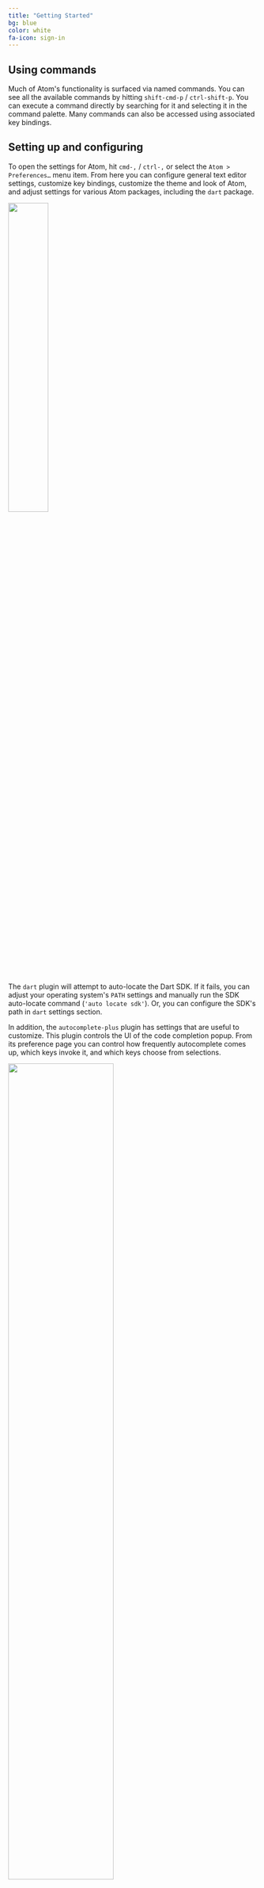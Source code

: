 ```yaml
---
title: "Getting Started"
bg: blue
color: white   
fa-icon: sign-in
---
```


## Using commands

Much of Atom's functionality is surfaced via named commands. You can see all the
available commands by hitting `shift-cmd-p` / `ctrl-shift-p`. You can execute a
command directly by searching for it and selecting it in the command palette.
Many commands can also be accessed using associated key bindings.

## Setting up and configuring

To open the settings for Atom, hit `cmd-,` / `ctrl-,` or select the
`Atom > Preferences…` menu item. From here you can configure general text editor
settings, customize key bindings, customize the theme and look of Atom, and
adjust settings for various Atom packages, including the `dart` package.

<img src="img/settings.png" width="40%" class="img-centered"/>

The `dart` plugin will attempt to auto-locate the Dart SDK. If it fails, you
can adjust your operating system's `PATH` settings and manually run the SDK
auto-locate command (`'auto locate sdk'`). Or, you can configure the SDK's path
in `dart` settings section.

In addition, the `autocomplete-plus` plugin has settings that are useful to
customize. This plugin controls the UI of the code completion popup. From its
preference page you can control how frequently autocomplete comes up, which keys
invoke it, and which keys choose from selections.

<img src="img/autocomplete.png" width="65%" class="img-centered"/>

Another good setting to toggle is the `tabs` plugin's `Use Preview Tabs` setting.
If you check that setting, files first open in a preview mode. Their tab will get
re-used by the next file to open, unless you make an edit in the file. This is a
super handy option to let you explore a source base without getting a
proliferation of open tabs.

## Opening Dart projects

To open a project, use the `'add project folder'` command, or select the
`File > Add Project Folder…` menu item. When a project is added to Atom, the
`dart` plugin will recursively scan through the project, two directory levels
deep, looking for Dart projects. These are directories with `pubspec.yaml` or
`.packages` files.

When there are any Dart projects open in Atom, the `dart` plugin will
automatically start the Dart analysis server. This is an external process that
provides functionality like analyzing code for errors and warnings, providing
code completion information, and various code searching and refactoring tools.
This process is automatically managed by the `dart` plugin.

If the plugin is not able to identify your Dart projects, you can manually tell
it to treat a directory as a Dart project. Right click on the top-level
directory and choose the `Mark as a Dart Project` option, or run the Atom
command `'mark as dart project'`. This will create an `.analysis_options`
file in the directory; the `dart` plugin will use that as a hint to treat
the directory as a Dart project, even without a `pubspec.yaml` or `.packages`
file present.

## Opening Dart files

Currently, opening individual Dart files - so that their containing directory is
*not* open in Atom - is not well supported. You will get some Dart specific
functionality, like syntax highlighting, but you will not get much of the rest of
it, including things like errors and warnings, hyper-link navigation, and code
completion. We're investigating ways to better support opening individual Dart
files in Atom; stay tuned.

## Working with Dart projects

There are various tools and commands available to help you work with Dart
projects. The various `pub` commands are available as context menu items in the
files view. The commands are also available from the command palette
(`shift-cmd-p` / `ctrl-shift-p`). So, to run `pub get` on a project, select the
`pubspec.yaml` file in the files view, right click, and select the `Pub Get`
menu item. Alternatively, whenever a Dart file is open, you can run the `pub get`
Atom command, and pub will be run for the associated Dart project.

Other Pub commands which are available are `pub activate`, to install various
Dart tools. `pub global run`, which lets you execute a previously installed pub
application. And `pub run`, which lets you execute a pub app installed locally to
that project (referenced from the pubspec).

## Working with code

The `dart` plugin shows errors and warnings in your code as you type. These
are displayed in a problems view at the bottom of Atom, in-line in the code, and
in a summary in the status line.

<img src="img/problems.png" width="75%" class="img-centered"/>

You can toggle the problems view on and off by clicking on the status line
summary, or by configuring it in the settings page.

<img src="img/status.png" width="20%" class="img-centered"/>

Clicking on an issue in the problems view will take you to that source code with
the problem. For some issues, the plugin can provide automated fixes - so called
'quick fixes'. When at a source location with errors, hit `ctrl-1`; if there are
any available fixes a menu with available options will be shown.

When looking at source code, you can get more information about a class, method,
or variable by placing the cursor on that symbol and hitting `F1`. The dartdoc
information for that element will be displayed.

Command or option-clicking on an element will jump to its definition. To jump
back, hit `cmd-option-up` (or `ctrl-alt-up`).

You can toggle on and off a structural outline view of the current Dart file by
executing the command `'toggle outline view'`.

In order to find all the places where an element is referenced, right click on
that element and select the menu item `Find References`. You can also use the
key binding `ctrl-f4`. The results will be displayed in a view on the right;
clicking on a result will jump to the associated source location. The results
view can be closed via the close button (or by hitting the escape key twice).

To view the type hierarchy of a class, hit `F4` or right click on the class and
choose `Type Hierarchy`.

In order to toggle the errors view on and off, you can click on the error
summary in the status line (normally showing `no errors`).

## Refactorings and code modifications

In addition to quick fixes, the plugin can also perform some automated code
transformations. These include a rename refactoring, available from the context
menu or via `option-shift-r` / `alt-shift-r`. Also, the plugin has the ability
to automatically organize import directives, available by the `'organize directives'`
command or `option-cmd-o` / `ctrl-alt-o`. Additionally, you can format a Dart
source code using the `'dart format'` command or the `option-cmd-b` / `ctrl-alt-b`
key binding.

## Diagnosing analysis server issues

To view detailed info about what the analysis server is doing, run the
`'analysis server status'` command. This will let you know if the analysis
server is currently running, allow you to terminate and restart the server,
and let you re-analyze the Dart source for the current projects.

This status dialog can be useful for diagnosing issues with the analysis server,
like analysis not terminating, or excessive CPU or memory consumption.

For developers working on the plugin itself, or trying to resolve analysis server
issues, you can enable a setting to start the analysis server with debug flags. This
will expose some additional options in the analysis server status dialog; only a
very small number of developers should need to enable this setting.
